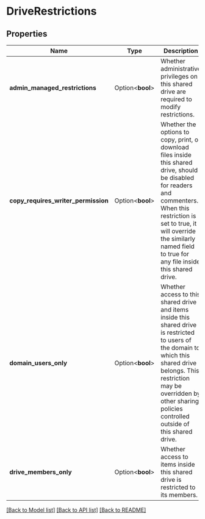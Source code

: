 # DriveRestrictions

## Properties

Name | Type | Description | Notes
------------ | ------------- | ------------- | -------------
**admin_managed_restrictions** | Option<**bool**> | Whether administrative privileges on this shared drive are required to modify restrictions. | [optional]
**copy_requires_writer_permission** | Option<**bool**> | Whether the options to copy, print, or download files inside this shared drive, should be disabled for readers and commenters. When this restriction is set to true, it will override the similarly named field to true for any file inside this shared drive. | [optional]
**domain_users_only** | Option<**bool**> | Whether access to this shared drive and items inside this shared drive is restricted to users of the domain to which this shared drive belongs. This restriction may be overridden by other sharing policies controlled outside of this shared drive. | [optional]
**drive_members_only** | Option<**bool**> | Whether access to items inside this shared drive is restricted to its members. | [optional]

[[Back to Model list]](../README.md#documentation-for-models) [[Back to API list]](../README.md#documentation-for-api-endpoints) [[Back to README]](../README.md)


